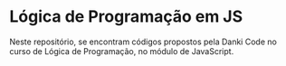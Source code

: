 # Lógica de Programação em JS

Neste repositório, se encontram códigos propostos pela Danki Code no curso de Lógica de Programação, no módulo de JavaScript.
